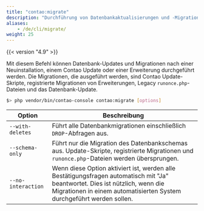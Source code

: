 ```yaml
---
title: "contao:migrate"
description: "Durchführung von Datenbankaktualisierungen und -Migrationen."
aliases:
    - /de/cli/migrate/
weight: 25
---
```



{{< version "4.9" >}}

Mit diesem Befehl können Datenbank-Updates und Migrationen nach einer Neuinstallation, einem Contao Update oder einer 
Erweiterung durchgeführt werden. Die Migrationen, die ausgeführt werden, sind Contao Update-Skripte, registrierte Migrationen von Erweiterungen, 
Legacy `runonce.php`-Dateien und das Datenbank-Update.


```sh
$> php vendor/bin/contao-console contao:migrate [options]
```

| Option | Beschreibung |
| --- | --- |
| `--with-deletes`   | Führt alle Datenbankmigrationen einschließlich `DROP`-Abfragen aus. |
| `--schema-only`    | Führt nur die Migration des Datenbankschemas aus. Update-Skripte, registrierte Migrationen und `runonce.php`-Dateien werden übersprungen. |
| `--no-interaction` | Wenn diese Option aktiviert ist, werden alle Bestätigungsfragen automatisch mit "Ja" beantwortet. Dies ist nützlich, wenn die Migrationen in einem automatisierten System durchgeführt werden sollen. |